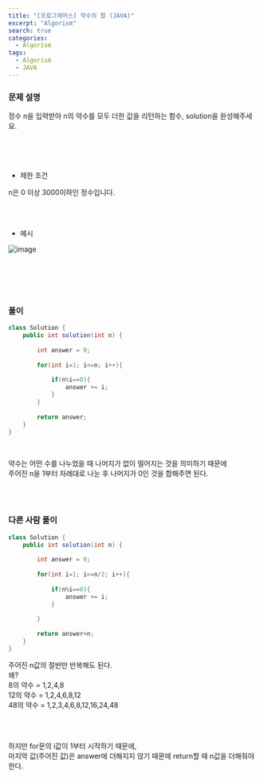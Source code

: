 ```yaml
---
title: "[프로그래머스] 약수의 합 (JAVA)"
excerpt: "Algorism"
search: true
categories: 
  - Algorism
tags: 
  - Algorism
  - JAVA
---
```



### 문제 설명
정수 n을 입력받아 n의 약수를 모두 더한 값을 리턴하는 함수, solution을 완성해주세요.<br><br>


<br><br>

- 제한 조건 

n은 0 이상 3000이하인 정수입니다.<br>
<br>



<br>

- 예시 

![image](https://user-images.githubusercontent.com/73421820/123816384-3c686980-d932-11eb-8130-80a07ad3debc.png)







<br>





<br><br>


### 풀이



```java
class Solution {
    public int solution(int n) {
        
        int answer = 0;
        
        for(int i=1; i<=n; i++){
            
            if(n%i==0){
                answer += i;
            }
        }
        
        return answer;
    }
}
```

<br>

약수는 어떤 수를 나누었을 때 나머지가 없이 떨어지는 것을 의미하기 때문에<br> 주어진 n을 1부터 차례대로 나눈 후 나머지가 0인 것을 합해주면 된다.<br>


<br><br>

### 다른 사람 풀이

```java
class Solution {
    public int solution(int n) {
        
        int answer = 0;
        
        for(int i=1; i<=n/2; i++){
            
            if(n%i==0){
                answer += i;
            }
            
        }
        
        return answer+n;
    }
}
```

주어진 n값의 절반만 반복해도 된다.<br>
왜?<br>
8의 약수 = 1,2,4,8<br>
12의 약수 = 1,2,4,6,8,12<br>
48의 약수 = 1,2,3,4,6,8,12,16,24,48<br>

<br><br>

하지만 for문의 i값이 1부터 시작하기 때문에, <br>마지막 값(주어진 값)은 answer에 더해지지 않기 때문에 return할 때 n값을 더해줘야한다.<br>

<br>


<br><br>